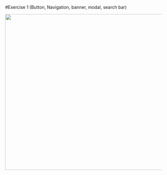 #Exercise 1 (Button, Navigation, banner, modal, search bar)


<img src="https://user-images.githubusercontent.com/107023977/218291191-6244896b-a332-47b8-ac07-d927ea7ba2c4.png" width="600" height = "500">
